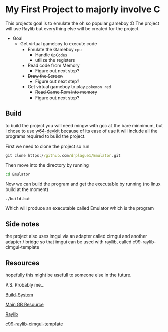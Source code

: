 
# My First Project to majorly involve C

This projects goal is to emulate the oh so popular gameboy :D
The project will use Raylib but everything else will be created for the project.

- Goal
  - Get virtual gameboy to execute code
    - Emulate the Gameboy `cpu`
      - Handle `OpCodes`
      - utilize the registers
    - Read code from Memory
      - Figure out next step?
    - ~~Draw the Screen~~
      - Figure out next step?
    - Get virtual gameboy to play `pokemon red`
      - ~~Read Game Rom into memory~~
      - Figure out next step?

## Build

to build the project you will need mingw with gcc at the bare minnimum, but i chose to use [w64-devkit](https://github.com/skeeto/w64devkit) because of its ease of use it will include all the programs required to build the project.

First we need to clone the project so run

```cmd
git clone https://github.com/drplague1/Emulator.git
```

Then move into the directory by running

```cmd
cd Emulator
```

Now we can build the program and get the executable by running (no linux build at the moment)

```cmd
./build.bat
```

Which will produce an executable called Emulator which is the program

## Side notes

the project also uses imgui via an adapter called cimgui and another adapter / bridge so that imgui can be used with raylib, called c99-raylib-cimgui-template

## Resources

hopefully this might be usefull to someone else in the future.

P.S. Probably me...

[Build-System](https://github.com/skeeto/w64devkit)

[Main GB Resource](https://github.com/gb-archive/salvage/blob/master/misc/8bit_wonderland.pdf)

[Raylib](https://github.com/raysan5/raylib)

[c99-raylib-cimgui-template](https://github.com/WEREMSOFT/c99-raylib-cimgui-template)
